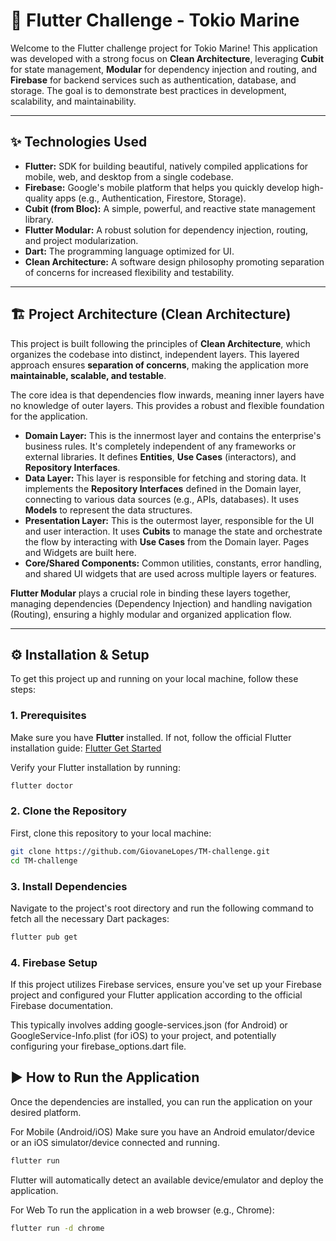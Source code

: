 # 🚀 Flutter Challenge - Tokio Marine

Welcome to the Flutter challenge project for Tokio Marine! This application was developed with a strong focus on **Clean Architecture**, leveraging **Cubit** for state management, **Modular** for dependency injection and routing, and **Firebase** for backend services such as authentication, database, and storage. The goal is to demonstrate best practices in development, scalability, and maintainability.

---

## ✨ Technologies Used

* **Flutter:** SDK for building beautiful, natively compiled applications for mobile, web, and desktop from a single codebase.
* **Firebase:** Google's mobile platform that helps you quickly develop high-quality apps (e.g., Authentication, Firestore, Storage).
* **Cubit (from Bloc):** A simple, powerful, and reactive state management library.
* **Flutter Modular:** A robust solution for dependency injection, routing, and project modularization.
* **Dart:** The programming language optimized for UI.
* **Clean Architecture:** A software design philosophy promoting separation of concerns for increased flexibility and testability.

---

## 🏗️ Project Architecture (Clean Architecture)

This project is built following the principles of **Clean Architecture**, which organizes the codebase into distinct, independent layers. This layered approach ensures **separation of concerns**, making the application more **maintainable, scalable, and testable**.

The core idea is that dependencies flow inwards, meaning inner layers have no knowledge of outer layers. This provides a robust and flexible foundation for the application.

* **Domain Layer:** This is the innermost layer and contains the enterprise's business rules. It's completely independent of any frameworks or external libraries. It defines **Entities**, **Use Cases** (interactors), and **Repository Interfaces**.
* **Data Layer:** This layer is responsible for fetching and storing data. It implements the **Repository Interfaces** defined in the Domain layer, connecting to various data sources (e.g., APIs, databases). It uses **Models** to represent the data structures.
* **Presentation Layer:** This is the outermost layer, responsible for the UI and user interaction. It uses **Cubits** to manage the state and orchestrate the flow by interacting with **Use Cases** from the Domain layer. Pages and Widgets are built here.
* **Core/Shared Components:** Common utilities, constants, error handling, and shared UI widgets that are used across multiple layers or features.

**Flutter Modular** plays a crucial role in binding these layers together, managing dependencies (Dependency Injection) and handling navigation (Routing), ensuring a highly modular and organized application flow.

---

## ⚙️ Installation & Setup

To get this project up and running on your local machine, follow these steps:

### 1. **Prerequisites**

Make sure you have **Flutter** installed. If not, follow the official Flutter installation guide:
[Flutter Get Started](https://flutter.dev/docs/get-started/install)

Verify your Flutter installation by running:

```bash
flutter doctor
```

### 2. **Clone the Repository**

First, clone this repository to your local machine:

```bash
git clone https://github.com/GiovaneLopes/TM-challenge.git
cd TM-challenge 
```

### 3. Install Dependencies
Navigate to the project's root directory and run the following command to fetch all the necessary Dart packages:

```bash 
flutter pub get
```

### 4. Firebase Setup
If this project utilizes Firebase services, ensure you've set up your Firebase project and configured your Flutter application according to the official Firebase documentation.

This typically involves adding google-services.json (for Android) or GoogleService-Info.plist (for iOS) to your project, and potentially configuring your firebase_options.dart file.

## ▶️ How to Run the Application

Once the dependencies are installed, you can run the application on your desired platform.

For Mobile (Android/iOS)
Make sure you have an Android emulator/device or an iOS simulator/device connected and running.

```bash
flutter run
```

Flutter will automatically detect an available device/emulator and deploy the application.

For Web
To run the application in a web browser (e.g., Chrome):

```bash
flutter run -d chrome
```
